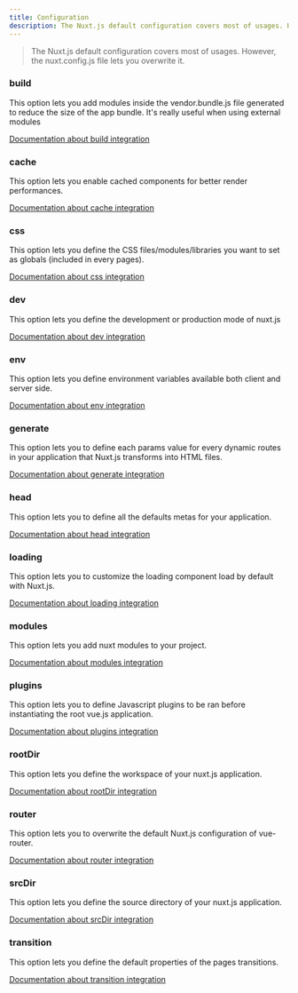 ```yaml
---
title: Configuration
description: The Nuxt.js default configuration covers most of usages. However, the nuxt.config.js file lets you overwrite it.
---
```


> The Nuxt.js default configuration covers most of usages. However, the nuxt.config.js file lets you overwrite it.

### build

This option lets you add modules inside the vendor.bundle.js file generated to reduce the size of the app bundle. It's really useful when using external modules

[Documentation about build integration](/api/configuration-build)

### cache

This option lets you enable cached components for better render performances.

[Documentation about cache integration](/api/configuration-cache)

### css

This option lets you define the CSS files/modules/libraries you want to set as globals (included in every pages).

[Documentation about css integration](/api/configuration-css)

### dev

This option lets you define the development or production mode of nuxt.js

[Documentation about dev integration](/api/configuration-dev)

### env

This option lets you define environment variables available both client and server side.

[Documentation about env integration](/api/configuration-env)

### generate

This option lets you to define each params value for every dynamic routes in your application that Nuxt.js transforms into HTML files.

[Documentation about generate integration](/api/configuration-generate)

### head

This option lets you to define all the defaults metas for your application.

[Documentation about head integration](/api/configuration-head)

### loading

This option lets you to customize the loading component load by default with Nuxt.js.

[Documentation about loading integration](/api/configuration-loading)

### modules

This option lets you add nuxt modules to your project.

[Documentation about modules integration](/api/configuration-modules)

### plugins

This option lets you to define Javascript plugins to be ran before instantiating the root vue.js application.

[Documentation about plugins integration](/api/configuration-plugins)

### rootDir

This option lets you define the workspace of your nuxt.js application.

[Documentation about rootDir integration](/api/configuration-rootdir)

### router

This option lets you to overwrite the default Nuxt.js configuration of vue-router.

[Documentation about router integration](/api/configuration-router)

### srcDir

This option lets you define the source directory of your nuxt.js application.

[Documentation about srcDir integration](/api/configuration-srcdir)

### transition

This option lets you define the default properties of the pages transitions.

[Documentation about transition integration](/api/configuration-transition)
